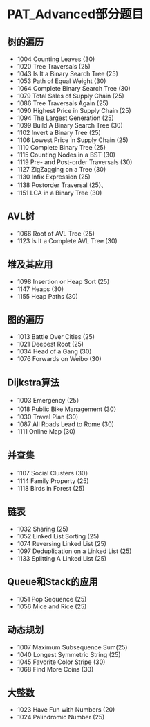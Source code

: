 # PAT_Advanced部分题目

## 树的遍历

 - 1004  Counting Leaves (30) 
 - 1020 Tree Traversals (25) 
 - 1043 Is It a Binary Search Tree (25) 	
 - 1053 Path of Equal Weight (30)
 - 1064 Complete Binary Search Tree (30)
 - 1079 Total Sales of Supply Chain (25)
 - 1086 Tree Traversals Again (25)
 - 1090 Highest Price in Supply Chain (25)
 - 1094 The Largest Generation (25) 
 - 1099 Build A Binary Search Tree (30)
 - 1102 Invert a Binary Tree (25) 
 - 1106 Lowest Price in Supply Chain (25) 
 - 1110 Complete Binary Tree (25)
 - 1115 Counting Nodes in a BST (30)
 - 1119 Pre- and Post-order Traversals (30)
 - 1127 ZigZagging on a Tree (30) 
 - 1130 Infix Expression (25) 
 - 1138 Postorder Traversal (25)、
 - 1151 LCA in a Binary Tree (30)

## AVL树
 - 1066 Root of AVL Tree (25) 
 - 1123 Is It a Complete AVL Tree (30)

## 堆及其应用
 - 1098 Insertion or Heap Sort (25)
 - 1147 Heaps (30)
 - 1155 Heap Paths (30) 

## 图的遍历
 - 1013 Battle Over Cities (25)
 - 1021 Deepest Root (25)
 - 1034 Head of a Gang (30) 
 - 1076 Forwards on Weibo (30) 

## Dijkstra算法
 - 1003 Emergency (25）
 - 1018 Public Bike Management (30）
 - 1030 Travel Plan (30) 
 - 1087 All Roads Lead to Rome (30)
 - 1111 Online Map (30) 

## 并查集
 - 1107 Social Clusters (30）
 - 1114 Family Property (25)
 - 1118 Birds in Forest (25) 

## 链表
 - 1032 Sharing (25) 
 - 1052 Linked List Sorting (25) 
 - 1074 Reversing Linked List (25) 
 - 1097 Deduplication on a Linked List (25)
 - 1133 Splitting A Linked List (25)

## Queue和Stack的应用
 - 1051 Pop Sequence (25)
 - 1056 Mice and Rice (25)

## 动态规划
 - 1007 Maximum Subsequence Sum(25)
 - 1040 Longest Symmetric String (25) 
 - 1045 Favorite Color Stripe (30) 
 - 1068 Find More Coins (30)

## 大整数
 - 1023 Have Fun with Numbers (20) 
 - 1024 Palindromic Number (25)



